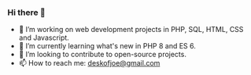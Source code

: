 ### Hi there 👋

<!--
**cojohen/cojohen** is a ✨ _special_ ✨ repository because its `README.md` (this file) appears on your GitHub profile.
-->

- 🔭 I’m working on web development projects in PHP, SQL, HTML, CSS and Javascript.
- 🌱 I’m currently learning what's new in PHP 8 and ES 6.
- 👯 I’m looking to contribute to open-source projects.
- 📫 How to reach me: deskofjoe@gmail.com

